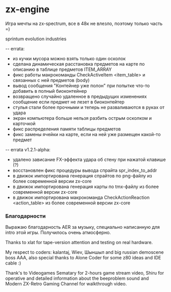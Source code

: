 # zx-engine

Игра мечты на zx-spectrum, все в 48к не влезло, поэтому только часть =)

sprintum evolution industries

-- errata:

- из кучки мусора можно взять только один осколок
- сделана динамическая расстановка предметов на карте по описанию в таблице предметов ITEM_ARRAY
- фикс работы макрокоманды CheckActiveItem <item_table> и связанных с ней предметов (body)
- вывод сообщения "Контейнер уже полон" при попытке что-то добавить в полный биоконтейнер
- возвращено случайно удаленное в предыдущих изменениях сообщение если предмет не лезет в биоконтейтер
- стулья стали более прочными и теперь не разваливаются в руках от удара
- экран компьютера больше нельзя разбить острым осколком и карточкой
- фикс распределения памяти таблицы предметов
- фикс замены ячейки на карте, если на ней уже размещен какой-то предмет

-- errata v1.2.1-alpha:

- удалено зависание FX-эффекта удара об стену при нажатой клавише (?)
- восстановлен фикс процедуры вывода спрайта spr_index_to_addr
- в движок импортирована генерация спрайтов по png-файлу из более современной версии zx-core
- в движок импортирована генерация карты по tmx-файлу из более современной версии zx-core
- в движок импортирована макрокоманда CheckActionReaction <action_table> из более современной версии zx-core



### Благодарности ###

Выражаю благодарность AER за музыку, специально написанную для intro этой игры. Получилось очень атмосферно.

Thanks to xlat for tape-version attention and testing on real hardware.

My respect to coders: kalantaj, Wiev, Шыншыл and big russian demoscene boss AAA,
also special thanks to Alone Coder for some z80 ideas and IDE cable :)  

Thank's to Videogames Sematary for 2-hours game stream video, Shiru for operative and detailed information about 
the beeproblem sound and Modern ZX-Retro Gaming Channel for walkthrough video.
